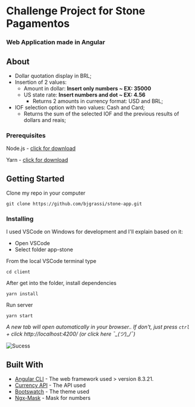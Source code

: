 # Challenge Project for Stone Pagamentos
### Web Application made in Angular

## About
- Dollar quotation display in BRL;
- Insertion of 2 values: 
    - Amount in dollar: **Insert only numbers ~ EX: 35000**
    - US state rate: **Insert numbers and dot ~ EX: 4.56**
        - Returns 2 amounts in currency format: USD and BRL;
- IOF selection option with two values: Cash and Card;
    - Returns the sum of the selected IOF and the previous results of dollars and reais;

### Prerequisites
Node.js - [click for download](https://nodejs.org/en/)

Yarn - [click for download](https://yarnpkg.com/en/docs/install#windows-stable)

## Getting Started
Clone my repo in your computer

```git clone https://github.com/bjgrassi/stone-app.git```

### Installing
I used VSCode on Windows for development and I'll explain based on it:

- Open VSCode
- Select folder app-stone 

From the local VSCode terminal type

```cd client```

After get into the folder, install dependencies

```yarn install```

Run server

```yarn start```

*A new tab will open automatically in your browser.. If don't,* 
*just press `ctrl` + click http://localhost:4200/ (or click here ¯\_(ツ)_/¯)*

![Sucess](src/assets/imgs/terminal.png)

## Built With
* [Angular CLI](https://angular.io/) - The web framework used > version 8.3.21.
* [Currency API](https://docs.awesomeapi.com.br/api-de-moedas) - The API used
* [Bootswatch](https://bootswatch.com/) - The theme used
* [Ngx-Mask](https://www.npmjs.com/package/ngx-mask) - Mask for numbers
